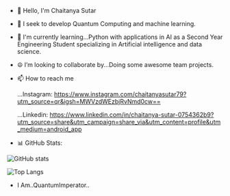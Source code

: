 - 👋 Hello, I'm Chaitanya Sutar

- 👀 I seek to develop Quantum Computing and machine learning. 

- 🌱 I'm currently learning...Python with applications in AI as a Second Year Engineering Student specializing in Artificial intelligence and data science. 

- ☮️ I’m looking to collaborate by...Doing some awesome team projects.

- 📫 How to reach me 

  ...Instagram:
https://www.instagram.com/chaitanyasutar79?utm_source=qr&igsh=MWVzdWEzbjRvNmd0cw==

  ...Linkedin:
https://www.linkedin.com/in/chaitanya-sutar-0754362b9?utm_source=share&utm_campaign=share_via&utm_content=profile&utm_medium=android_app 

- 📊 GitHub Stats:

 ![GitHub stats](https://github-readme-stats.vercel.app/api?username=Alt-Chaitanya&show_icons=true&theme=radical)  

 ![Top Langs](https://github-readme-stats.vercel.app/api/top-langs/?username=Alt-Chaitanya&layout=compact&theme=radical)  


- I Am..QuantumImperator.. 

<!---
Alt-Chaitanya/Alt-Chaitanya is a ✨ special ✨ repository because its `README.md` (this file) appears on your GitHub profile.
You can click the Preview link to take a look at your changes.
--->
